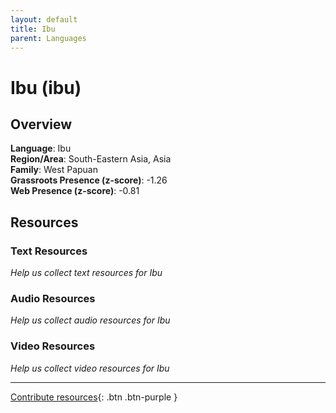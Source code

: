 ```yaml
---
layout: default
title: Ibu
parent: Languages
---
```


# Ibu (ibu)

## Overview

**Language**: Ibu  
**Region/Area**: South-Eastern Asia, Asia  
**Family**: West Papuan  
**Grassroots Presence (z-score)**: -1.26  
**Web Presence (z-score)**: -0.81  

## Resources

### Text Resources
*Help us collect text resources for Ibu*

### Audio Resources
*Help us collect audio resources for Ibu*

### Video Resources
*Help us collect video resources for Ibu*

---

[Contribute resources](https://forms.office.com/e/1SfLJx3u1r){: .btn .btn-purple }

